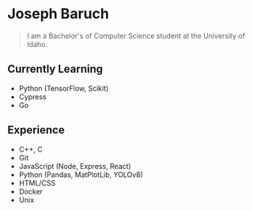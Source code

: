 # Joseph Baruch
> I am a Bachelor's of Computer Science student at the University of Idaho. 
## Currently Learning
- Python (TensorFlow, Scikit)
- Cypress
- Go

## Experience
- C++, C
- Git
- JavaScript (Node, Express, React)
- Python (Pandas, MatPlotLib, YOLOv8)
- HTML/CSS
- Docker
- Unix
